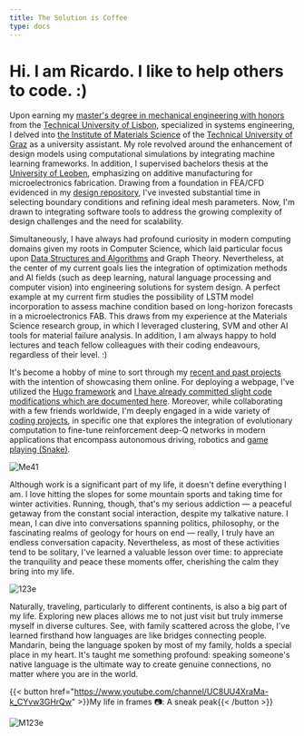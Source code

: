 ```yaml
---
title: The Solution is Coffee            
type: docs
---
```



# **Hi. I am Ricardo. I like to help others to code. :)**

Upon earning my [master's degree in mechanical engineering with honors](https://fenix.tecnico.ulisboa.pt/cursos/memec/dissertacao/1128253548922394) from the [Technical University of Lisbon](https://tecnico.ulisboa.pt/en/), specialized in systems engineering, I delved into [the Institute of Materials Science](https://www.tugraz.at/institute/imat/home) of the [Technical University of Graz](https://www.tugraz.at/en/home) as a university assistant. My role revolved around the enhancement of design models using computational simulations by integrating machine learning frameworks. In addition, I supervised bachelors thesis at the [University of Leoben](https://www.unileoben.ac.at/en/), emphasizing on additive manufacturing for microelectronics fabrication. Drawing from a foundation in FEA/CFD evidenced in my [design repository](https://ricardochin.com/docs/design/), I've invested substantial time in selecting boundary conditions and refining ideal mesh parameters. Now, I'm drawn to integrating software tools to address the growing complexity of design challenges and the need for scalability. 

Simultaneously, I have always had profound curiosity in modern computing domains given my roots in Computer Science, which laid particular focus upon [Data Structures and Algorithms](https://ricardochin.com/docs/leet/) and Graph Theory. Nevertheless, at the center of my current goals lies the integration of optimization methods and AI fields (such as deep learning, natural language processing and computer vision) into engineering solutions for system design. A perfect example at my current firm studies the possibility of LSTM model incorporation to assess machine condition based on long-horizon forecasts in a microelectronics FAB. This draws from my experience at the Materials Science research group, in which I leveraged clustering, SVM and other AI tools for material failure analysis. In addition, I am always happy to hold lectures and teach fellow colleagues with their coding endeavours, regardless of their level. :)

It's become a hobby of mine to sort through my [recent and past projects](https://github.com/roaked?tab=repositories) with the intention of showcasing them online. For deploying a webpage, I've utilized the [Hugo framework](https://gohugo.io/getting-started/installing/) and [I have already committed slight code modifications which are documented here](https://ricardochin.com/docs/mod/). Moreover, while collaborating with a few friends worldwide, I'm deeply engaged in a wide variety of [coding projects](https://ricardochin.com/docs/code/), in specific one that explores the integration of evolutionary computation to fine-tune reinforcement deep-Q networks in modern applications that encompass autonomous driving, robotics and [game playing (Snake)](https://github.com/roaked/snake-q-learning-genetic-algorithm). 

![Me41](https://live.staticflickr.com/65535/53352035229_f9204869a6_c.jpg)

Although work is a significant part of my life, it doesn't define everything I am. I love hitting the slopes for some mountain sports and taking time for winter activities. Running, though, that's my serious addiction — a peaceful getaway from the constant social interaction, despite my talkative nature. I mean, I can dive into conversations spanning politics, philosophy, or the fascinating realms of geology for hours on end — really, I truly have an endless conversation capacity. Nevertheless, as most of these activities tend to be solitary, I've learned a valuable lesson over time: to appreciate the tranquility and peace these moments offer, cherishing the calm they bring into my life.

![123e](https://live.staticflickr.com/65535/53351935583_2203c22f2f_c.jpg)

Naturally, traveling, particularly to different continents, is also a big part of my life. Exploring new places allows me to not just visit but truly immerse myself in diverse cultures. See, with family scattered across the globe, I've learned firsthand how languages are like bridges connecting people. Mandarin, being the language spoken by most of my family, holds a special place in my heart. It's taught me something profound: speaking someone's native language is the ultimate way to create genuine connections, no matter where you are in the world.

{{< button href="https://www.youtube.com/channel/UC8UU4XraMa-k_CYvw3GHrQw" >}}My life in frames 📷: A sneak peak{{< /button >}}

![M123e](https://live.staticflickr.com/65535/53343069030_6d4e5837cd_c.jpg)


